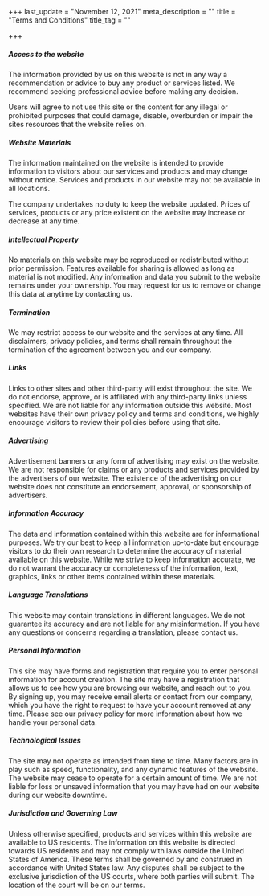 +++
last_update = "November 12, 2021"
meta_description = ""
title = "Terms and Conditions"
title_tag = ""

+++
##### Access to the website

The information provided by us on this website is not in any way a recommendation or advice to buy any product or services listed. We recommend seeking professional advice before making any decision.

Users will agree to not use this site or the content for any illegal or prohibited purposes that could damage, disable, overburden or impair the sites resources that the website relies on.

##### Website Materials

The information maintained on the website is intended to provide information to visitors about our services and products and may change without notice. Services and products in our website may not be available in all locations.

The company undertakes no duty to keep the website updated. Prices of services, products or any price existent on the website may increase or decrease at any time.

##### Intellectual Property

No materials on this website may be reproduced or redistributed without prior permission. Features available for sharing is allowed as long as material is not modified. Any information and data you submit to the website remains under your ownership. You may request for us to remove or change this data at anytime by contacting us.

##### Termination

We may restrict access to our website and the services at any time. All disclaimers, privacy policies, and terms shall remain throughout the termination of the agreement between you and our company.

##### Links

Links to other sites and other third-party will exist throughout the site. We do not endorse, approve, or is affiliated with any third-party links unless specified. We are not liable for any information outside this website. Most websites have their own privacy policy and terms and conditions, we highly encourage visitors to review their policies before using that site.

##### Advertising

Advertisement banners or any form of advertising may exist on the website. We are not responsible for claims or any products and services provided by the advertisers of our website. The existence of the advertising on our website does not constitute an endorsement, approval, or sponsorship of advertisers.

##### Information Accuracy

The data and information contained within this website are for informational purposes. We try our best to keep all information up-to-date but encourage visitors to do their own research to determine the accuracy of material available on this website. While we strive to keep information accurate, we do not warrant the accuracy or completeness of the information, text, graphics, links or other items contained within these materials.

##### Language Translations

This website may contain translations in different languages. We do not guarantee its accuracy and are not liable for any misinformation. If you have any questions or concerns regarding a translation, please contact us.

##### Personal Information

This site may have forms and registration that require you to enter personal information for account creation. The site may have a registration that allows us to see how you are browsing our website, and reach out to you. By signing up, you may receive email alerts or contact from our company, which you have the right to request to have your account removed at any time. Please see our privacy policy for more information about how we handle your personal data.

##### Technological Issues

The site may not operate as intended from time to time. Many factors are in play such as speed, functionality, and any dynamic features of the website. The website may cease to operate for a certain amount of time. We are not liable for loss or unsaved information that you may have had on our website during our website downtime.

##### Jurisdiction and Governing Law

Unless otherwise specified, products and services within this website are available to US residents. The information on this website is directed towards US residents and may not comply with laws outside the United States of America. These terms shall be governed by and construed in accordance with United States law. Any disputes shall be subject to the exclusive jurisdiction of the US courts, where both parties will submit. The location of the court will be on our terms.